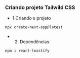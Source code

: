 ### Criando projeto Tailwild CSS

* 1 Criando o projeto
```
npx create-next-app@latest
```

* 2. Dependências
```
npm i react-toastify
```
